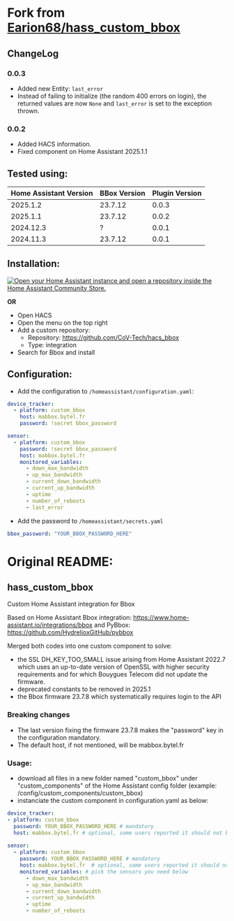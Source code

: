 # Fork from [Earion68/hass_custom_bbox](https://github.com/earion68/hass_custom_bbox)
## ChangeLog
### 0.0.3
- Added new Entity: `last_error`
- Instead of failing to initialize (the random 400 errors on login), 
  the returned values are now `None` and `last_error` is set to the exception thrown.

### 0.0.2
- Added HACS information.  
- Fixed component on Home Assistant 2025.1.1

## Tested using:

| Home Assistant Version | BBox Version | Plugin Version |
|------------------------|--------------|----------------|
| 2025.1.2               | 23.7.12      | 0.0.3          |
| 2025.1.1               | 23.7.12      | 0.0.2          |
| 2024.12.3              | ?            | 0.0.1          |
| 2024.11.3              | 23.7.12      | 0.0.1          |

## Installation:
[![Open your Home Assistant instance and open a repository inside the Home Assistant Community Store.](https://my.home-assistant.io/badges/hacs_repository.svg)](https://my.home-assistant.io/redirect/hacs_repository/?owner=CoV-Tech&repository=hacs_bbox&category=intergration)

**OR**

* Open HACS
* Open the menu on the top right
* Add a custom repository:
  - Repository: https://github.com/CoV-Tech/hacs_bbox
  - Type: integration
* Search for Bbox and install


## Configuration:
* Add the configuration to `/homeassistant/configuration.yaml`:
```yaml
device_tracker:
  - platform: custom_bbox
    host: mabbox.bytel.fr
    password: !secret bbox_password

sensor:
  - platform: custom_bbox
    password: !secret bbox_password
    host: mabbox.bytel.fr
    monitored_variables:
      - down_max_bandwidth
      - up_max_bandwidth
      - current_down_bandwidth
      - current_up_bandwidth
      - uptime
      - number_of_reboots
      - last_error
```
* Add the password to `/homeassistant/secrets.yaml`
```yaml
bbox_password: "YOUR_BBOX_PASSWORD_HERE"
```

# Original README:
## hass_custom_bbox
Custom Home Assistant integration for Bbox

Based on Home Assistant Bbox integration: https://www.home-assistant.io/integrations/bbox and PyBbox: https://github.com/HydrelioxGitHub/pybbox

Merged both codes into one custom component to solve:
- the SSL DH_KEY_TOO_SMALL issue arising from Home Assistant 2022.7 which uses an up-to-date version of OpenSSL with higher security requirements and for which Bouygues Telecom did not update the firmware.
- deprecated constants to be removed in 2025.1
- the Bbox firmware 23.7.8 which systematically requires login to the API

### Breaking changes
- The last version fixing the firmware 23.7.8 makes the "password" key in the configuration mandatory.
- The default host, if not mentioned, will be mabbox.bytel.fr

### Usage:
- download all files in a new folder named "custom_bbox" under "custom_components" of the Home Assistant config folder (example: /config/custom_components/custom_bbox)
- instanciate the custom component in configuration.yaml as below:

```yaml
device_tracker:
- platform: custom_bbox
  password: YOUR_BBOX_PASSWORD_HERE # mandatory
  host: mabbox.bytel.fr # optional, some users reported it should not be added when using a different subnet (10.x.x.x)
  
sensor:
  - platform: custom_bbox
    password: YOUR_BBOX_PASSWORD_HERE # mandatory
    host: mabbox.bytel.fr  # optional, some users reported it should not be added when using a different subnet (10.x.x.x)
    monitored_variables: # pick the sensors you need below
      - down_max_bandwidth
      - up_max_bandwidth
      - current_down_bandwidth
      - current_up_bandwidth
      - uptime
      - number_of_reboots
```
